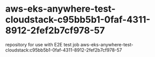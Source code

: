# aws-eks-anywhere-test-cloudstack-c95bb5b1-0faf-4311-8912-2fef2b7cf978-57
repository for use with E2E test job aws-eks-anywhere-test-cloudstack:c95bb5b1-0faf-4311-8912-2fef2b7cf978-57

